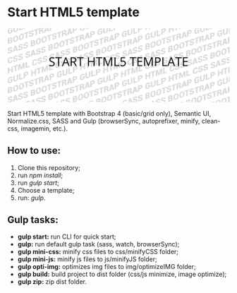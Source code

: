 <h1>Start HTML5 template</h1>
<p>
	<img src="https://raw.githubusercontent.com/FloodGreenMouse/start-template/master/preview.jpg" alt="Start HTML5 template">
</p>
<p>Start HTML5 template with Bootstrap 4 (basic/grid only), Semantic UI, Normalize.css, SASS and Gulp (browserSync, autoprefixer, minify, clean-css, imagemin, etc.).</p>
<h2>How to use:</h2>
<ol>
	<li>Clone this repository;</li>
	<li>run <i>npm install</i>;</li>
	<li>run <i>gulp start</i>;</li>
	<li>Choose a template;</li>
	<li>run: <i>gulp</i>.</li>
</ol>
<h2>Gulp tasks:</h2>
<ul>
	<li><strong>gulp start:</strong> run CLI for quick start;</li>
	<li><strong>gulp:</strong> run default gulp task (sass, watch, browserSync);</li>
	<li><strong>gulp mini-css:</strong> minify css files to css/minifyCSS folder;</li>
	<li><strong>gulp mini-js:</strong> minify js files to js/minifyJS folder;</li>
	<li><strong>gulp opti-img:</strong> optimizes img files to img/optimizeIMG folder;</li>
	<li><strong>gulp build:</strong> build project to dist folder (css/js minimize, image optimize);</li>
	<li><strong>gulp zip:</strong> zip dist folder.</li>
</ul>